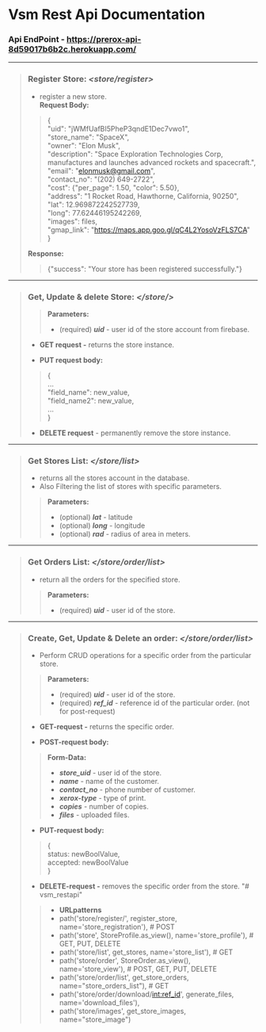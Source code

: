 # __Vsm Rest Api Documentation__

### Api EndPoint - <https://prerox-api-8d59017b6b2c.herokuapp.com/>

---

> ### __Register Store__: *<store/register>*<br>
> - register a new store.<br>
> **Request Body:<br>**
> >{<br>
"uid": "jWMfUafBI5PheP3qndE1Dec7vwo1",<br>
"store_name": "SpaceX",<br>
"owner": "Elon Musk",<br>
"description": "Space Exploration Technologies Corp, manufactures and launches advanced rockets and spacecraft.",<br>
"email": "elonmusk@gmail.com",<br>
"contact_no": "(202) 649-2722",<br>
"cost": {"per_page": 1.50, "color": 5.50}, <br>
"address": "1 Rocket Road, Hawthorne, California, 90250",<br>
"lat": 12.969872242527739,<br>
"long": 77.62446195242269,<br>
"images": files, <br>
"gmap_link": "<https://maps.app.goo.gl/qC4L2YosoVzFLS7CA>"<br>
}
>
> **Response:**<br>
> > {"success": "Your store has been registered successfully."}
> 

---

> ### __Get, Update & delete Store:__ *</store/>*
> > __Parameters:__
> > - (required) ***uid*** - user id of the store account from firebase.
> 
> - __GET request -__ returns the store instance. 
> 
> - __PUT request body:__
> > {<br>
> ...<br>
> "field_name": new_value,<br>
> "field_name2": new_value,<br>
> ...<br>
> }
> 
> - **DELETE request** - permanently remove the store instance.
>

---
> ### __Get Stores List:__ *</store/list>*
> - returns all the stores account in the database. 
> - Also Filtering the list of stores with specific parameters.  
> > __Parameters:__
> > - (optional) ***lat*** - latitude  
> > - (optional) ***long*** - longitude  
> > - (optional) ***rad*** - radius of area in meters.  
> 

---

> ### __Get Orders List:__ *</store/order/list>*
> - return all the orders for the specified store.
> > __Parameters:__
> > - (required) ***uid*** - user id of the store.

---

> ### __Create, Get, Update & Delete an order:__ *</store/order/list>*
> - Perform CRUD operations for a specific order from the particular store.
> > __Parameters:__
> > - (required) ***uid*** - user id of the store.
> > - (required) ***ref_id*** - reference id of the particular order. (not for post-request)
> - __GET-request -__ returns the specific order.
> 
> - __POST-request body:__
> > __Form-Data:__<br>
> > - ***store_uid*** - user id of the store.
> > - ***name*** - name of the customer. 
> > - ***contact_no*** - phone number of customer.  
> > - ***xerox-type*** - type of print.  
> > - ***copies*** - number of copies.  
> > - ***files*** - uploaded files.   
> 
> - __PUT-request body:__
> > {<br>
> status: newBoolValue,<br>
> accepted: newBoolValue<br>}
> - __DELETE-request -__ removes the specific order from the store.
"# vsm_restapi" 
> > - __URLpatterns__ 
> > -    path('store/register/', register_store, name='store_registration'),  # POST
> > -    path('store', StoreProfile.as_view(), name='store_profile'),  # GET, PUT, DELETE
> > -    path('store/list', get_stores, name='store_list'),  # GET
> > -    path('store/order', StoreOrder.as_view(), name='store_view'),  # POST, GET, PUT, DELETE
> > -    path('store/order/list', get_store_orders, name="store_orders_list"),  # GET
> > -    path('store/order/download/<int:ref_id>', generate_files, name='download_files'),
> > -    path('store/images', get_store_images, name="store_image")

